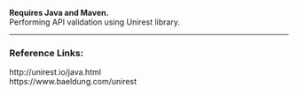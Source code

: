 <B>Requires Java and Maven.</B><br>
Performing API validation using Unirest library.

<hr size="5" noshade>

<h3>Reference Links:</h3>
http://unirest.io/java.html<br>
https://www.baeldung.com/unirest
